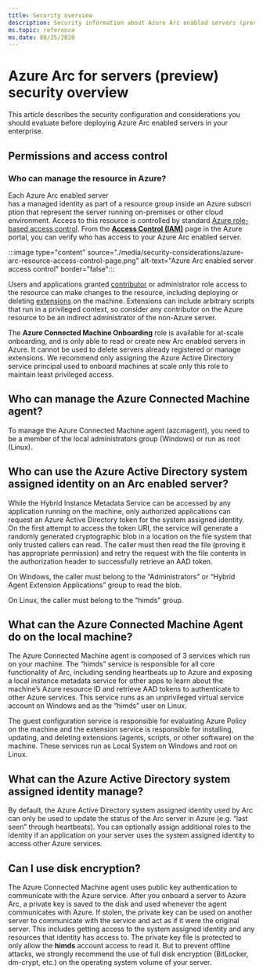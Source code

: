```yaml
---
title: Security overview
description: Security information about Azure Arc enabled servers (preview).
ms.topic: reference
ms.date: 08/25/2020
---
```


# Azure Arc for servers (preview) security overview

This article describes the security configuration and considerations you should evaluate before deploying Azure Arc enabled servers in your enterprise.

## Permissions and access control 

### Who can manage the resource in Azure?

Each Azure Arc enabled server has a managed identity as part of a resource group inside an Azure subscription that represent the server running on-premises or other cloud environment. Access to this resource is controlled by standard [Azure role-based access control](../../role-based-access-control/overview.md). From the [**Access Control (IAM)**](../../role-based-access-control/role-assignments-portal#access-control-iam.md) page in the Azure portal, you can verify who has access to your Azure Arc enabled server.

:::image type="content" source="./media/security-considerations/azure-arc-resource-access-control-page.png" alt-text="Azure Arc enabled server access control" border="false":::

Users and applications granted [contributor](../../role-based-access-control/built-in-roles.md#contributor) or administrator role access to the resource can make changes to the resource, including deploying or deleting [extensions](manage-extensions.md) on the machine. Extensions can include arbitrary scripts that run in a privileged context, so consider any contributor on the Azure resource to be an indirect administrator of the non-Azure server. 

The **Azure Connected Machine Onboarding** role is available for at-scale onboarding, and is only able to read or create new Arc enabled servers in Azure. It cannot be used to delete servers already registered or manage extensions. We recommend only assigning the Azure Active Directory service principal used to onboard machines at scale only this role to maintain least privileged access. 

## Who can manage the Azure Connected Machine agent?

To manage the Azure Connected Machine agent (azcmagent), you need to be a member of the local administrators group (Windows) or run as root (Linux). 

## Who can use the Azure Active Directory system assigned identity on an Arc enabled server?

While the Hybrid Instance Metadata Service can be accessed by any application running on the machine, only authorized applications can request an Azure Active Directory token for the system assigned identity. On the first attempt to access the token URI, the service will generate a randomly generated cryptographic blob in a location on the file system that only trusted callers can read. The caller must then read the file (proving it has appropriate permission) and retry the request with the file contents in the authorization header to successfully retrieve an AAD token. 

On Windows, the caller must belong to the “Administrators” or “Hybrid Agent Extension Applications” group to read the blob. 

On Linux, the caller must belong to the “himds” group. 

## What can the Azure Connected Machine Agent do on the local machine?

The Azure Connected Machine agent is composed of 3 services which run on your machine. The “himds” service is responsible for all core functionality of Arc, including sending heartbeats up to Azure and exposing a local instance metadata service for other apps to learn about the machine’s Azure resource ID and retrieve AAD tokens to authenticate to other Azure services. This service runs as an unprivileged virtual service account on Windows and as the “himds” user on Linux. 

The guest configuration service is responsible for evaluating Azure Policy on the machine and the extension service is responsible for installing, updating, and deleting extensions (agents, scripts, or other software) on the machine. These services run as Local System on Windows and root on Linux. 

## What can the Azure Active Directory system assigned identity manage?

By default, the Azure Active Directory system assigned identity used by Arc can only be used to update the status of the Arc server in Azure (e.g. “last seen” through heartbeats). You can optionally assign additional roles to the identity if an application on your server uses the system assigned identity to access other Azure services. 

## Can I use disk encryption?

The Azure Connected Machine agent uses public key authentication to communicate with the Azure service. After you onboard a server to Azure Arc, a private key is saved to the disk and used whenever the agent communicates with Azure. If stolen, the private key can be used on another server to communicate with the service and act as if it were the original server. This includes getting access to the system assigned identity and any resources that identity has access to. The private key file is protected to only allow the **himds** account access to read it. But to prevent offline attacks, we strongly recommend the use of full disk encryption (BitLocker, dm-crypt, etc.) on the operating system volume of your server.